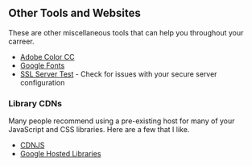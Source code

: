 ## Other Tools and Websites

These are other miscellaneous tools that can help you throughout your carreer. 

* [Adobe Color CC](https://color.adobe.com/)
* [Google Fonts](http://www.google.com/fonts)
* [SSL Server Test](https://www.ssllabs.com/ssltest/) - Check for issues with your secure server configuration

### Library CDNs

Many people recommend using a pre-existing host for many of your JavaScript and CSS libraries. Here are a few that I like.

* [CDNJS](https://cdnjs.com/)
* [Google Hosted Libraries](https://developers.google.com/speed/libraries/devguide)
